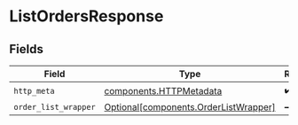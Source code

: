 # ListOrdersResponse


## Fields

| Field                                                                                | Type                                                                                 | Required                                                                             | Description                                                                          |
| ------------------------------------------------------------------------------------ | ------------------------------------------------------------------------------------ | ------------------------------------------------------------------------------------ | ------------------------------------------------------------------------------------ |
| `http_meta`                                                                          | [components.HTTPMetadata](../../models/components/httpmetadata.md)                   | :heavy_check_mark:                                                                   | N/A                                                                                  |
| `order_list_wrapper`                                                                 | [Optional[components.OrderListWrapper]](../../models/components/orderlistwrapper.md) | :heavy_minus_sign:                                                                   | N/A                                                                                  |